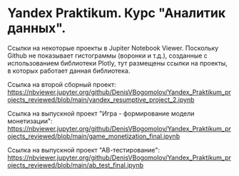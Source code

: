 # Yandex Praktikum. Курс "Аналитик данных". 
Ссылки на некоторые проекты в Jupiter Notebook Viewer.
Поскольку Github не показывает гистограммы (воронки и т.д.), созданные с использованием библиотеки Plotly, тут размещены ссылки на проекты, в которых работает данная библиотека.

Ссылка на второй сборный проект: https://nbviewer.jupyter.org/github/DenisVBogomolov/Yandex_Praktikum_projects_reviewed/blob/main/yandex_resumptive_project_2.ipynb

Ссылка на выпускной проект "Игра - формирование модели монетизации": https://nbviewer.jupyter.org/github/DenisVBogomolov/Yandex_Praktikum_projects_reviewed/blob/main/game_monetization_final.ipynb

Ссылка на выпускной проект "АВ-тестирование": https://nbviewer.jupyter.org/github/DenisVBogomolov/Yandex_Praktikum_projects_reviewed/blob/main/ab_test_final.ipynb

